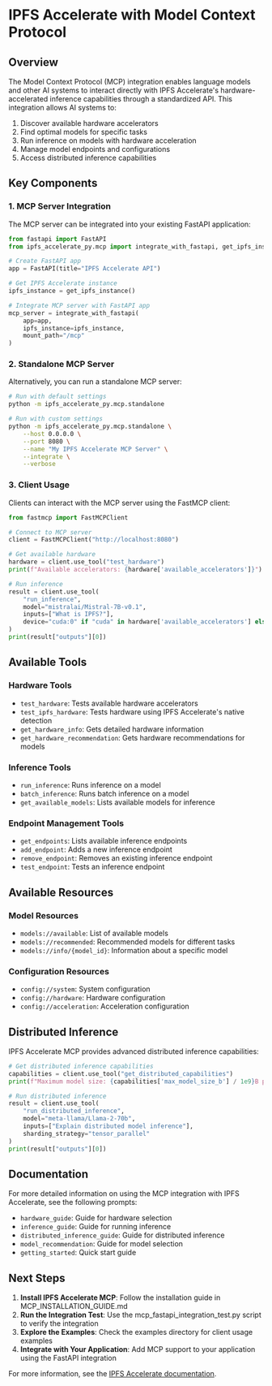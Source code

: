 # IPFS Accelerate with Model Context Protocol

## Overview

The Model Context Protocol (MCP) integration enables language models and other AI systems to interact directly with IPFS Accelerate's hardware-accelerated inference capabilities through a standardized API. This integration allows AI systems to:

1. Discover available hardware accelerators
2. Find optimal models for specific tasks
3. Run inference on models with hardware acceleration
4. Manage model endpoints and configurations
5. Access distributed inference capabilities

## Key Components

### 1. MCP Server Integration

The MCP server can be integrated into your existing FastAPI application:

```python
from fastapi import FastAPI
from ipfs_accelerate_py.mcp import integrate_with_fastapi, get_ipfs_instance

# Create FastAPI app
app = FastAPI(title="IPFS Accelerate API")

# Get IPFS Accelerate instance
ipfs_instance = get_ipfs_instance()

# Integrate MCP server with FastAPI app
mcp_server = integrate_with_fastapi(
    app=app, 
    ipfs_instance=ipfs_instance, 
    mount_path="/mcp"
)
```

### 2. Standalone MCP Server

Alternatively, you can run a standalone MCP server:

```bash
# Run with default settings
python -m ipfs_accelerate_py.mcp.standalone

# Run with custom settings
python -m ipfs_accelerate_py.mcp.standalone \
    --host 0.0.0.0 \
    --port 8080 \
    --name "My IPFS Accelerate MCP Server" \
    --integrate \
    --verbose
```

### 3. Client Usage

Clients can interact with the MCP server using the FastMCP client:

```python
from fastmcp import FastMCPClient

# Connect to MCP server
client = FastMCPClient("http://localhost:8080")

# Get available hardware
hardware = client.use_tool("test_hardware")
print(f"Available accelerators: {hardware['available_accelerators']}")

# Run inference
result = client.use_tool(
    "run_inference", 
    model="mistralai/Mistral-7B-v0.1",
    inputs=["What is IPFS?"],
    device="cuda:0" if "cuda" in hardware['available_accelerators'] else "cpu"
)
print(result["outputs"][0])
```

## Available Tools

### Hardware Tools

- `test_hardware`: Tests available hardware accelerators
- `test_ipfs_hardware`: Tests hardware using IPFS Accelerate's native detection
- `get_hardware_info`: Gets detailed hardware information
- `get_hardware_recommendation`: Gets hardware recommendations for models

### Inference Tools

- `run_inference`: Runs inference on a model
- `batch_inference`: Runs batch inference on a model
- `get_available_models`: Lists available models for inference

### Endpoint Management Tools

- `get_endpoints`: Lists available inference endpoints
- `add_endpoint`: Adds a new inference endpoint
- `remove_endpoint`: Removes an existing inference endpoint
- `test_endpoint`: Tests an inference endpoint

## Available Resources

### Model Resources

- `models://available`: List of available models
- `models://recommended`: Recommended models for different tasks
- `models://info/{model_id}`: Information about a specific model

### Configuration Resources

- `config://system`: System configuration
- `config://hardware`: Hardware configuration
- `config://acceleration`: Acceleration configuration

## Distributed Inference

IPFS Accelerate MCP provides advanced distributed inference capabilities:

```python
# Get distributed inference capabilities
capabilities = client.use_tool("get_distributed_capabilities")
print(f"Maximum model size: {capabilities['max_model_size_b'] / 1e9}B parameters")

# Run distributed inference
result = client.use_tool(
    "run_distributed_inference",
    model="meta-llama/Llama-2-70b",
    inputs=["Explain distributed model inference"],
    sharding_strategy="tensor_parallel"
)
print(result["outputs"][0])
```

## Documentation

For more detailed information on using the MCP integration with IPFS Accelerate, see the following prompts:

- `hardware_guide`: Guide for hardware selection
- `inference_guide`: Guide for running inference
- `distributed_inference_guide`: Guide for distributed inference
- `model_recommendation`: Guide for model selection
- `getting_started`: Quick start guide

## Next Steps

1. **Install IPFS Accelerate MCP**: Follow the installation guide in MCP_INSTALLATION_GUIDE.md
2. **Run the Integration Test**: Use the mcp_fastapi_integration_test.py script to verify the integration
3. **Explore the Examples**: Check the examples directory for client usage examples
4. **Integrate with Your Application**: Add MCP support to your application using the FastAPI integration

For more information, see the [IPFS Accelerate documentation](https://ipfs-accelerate.docs.example.com).
